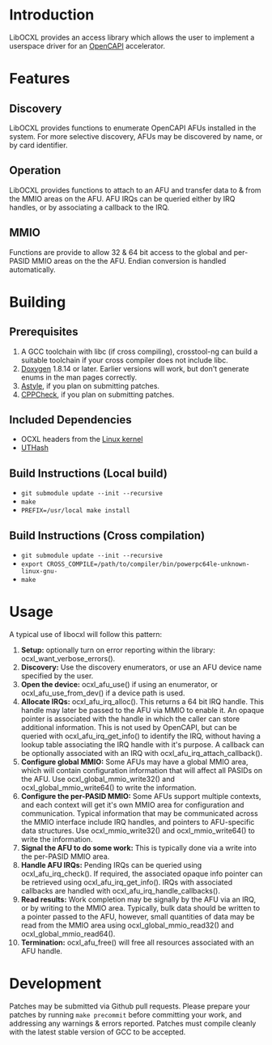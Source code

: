 # Introduction
LibOCXL provides an access library which allows the user to implement a userspace
driver for an [OpenCAPI](http://opencapi.org/about/) accelerator.

# Features
## Discovery
LibOCXL provides functions to enumerate OpenCAPI AFUs installed in the system.
For more selective discovery, AFUs may be discovered by name, or by card identifier.

## Operation
LibOCXL provides functions to attach to an AFU and transfer data to & from the MMIO areas
on the AFU. AFU IRQs can be queried either by IRQ handles, or by associating a callback
to the IRQ.

## MMIO
Functions are provide to allow 32 & 64 bit access to the global and per-PASID MMIO
areas on the the AFU. Endian conversion is handled automatically.

# Building
## Prerequisites
1. A GCC toolchain with libc (if cross compiling), crosstool-ng can build a suitable toolchain
   if your cross compiler does not include libc.
2. [Doxygen](http://www.stack.nl/~dimitri/doxygen/) 1.8.14 or later. Earlier versions will work, but don't generate enums in the man
   pages correctly.
3. [Astyle](http://astyle.sourceforge.net/), if you plan on submitting patches.
4. [CPPCheck](http://cppcheck.sourceforge.net/), if you plan on submitting patches.

## Included Dependencies
- OCXL headers from the [Linux kernel](https://www.kernel.org/)
- [UTHash](https://troydhanson.github.io/uthash/)

## Build Instructions (Local build)
- `git submodule update --init --recursive`
- `make`
- `PREFIX=/usr/local make install`

## Build Instructions (Cross compilation)
- `git submodule update --init --recursive`
- `export CROSS_COMPILE=/path/to/compiler/bin/powerpc64le-unknown-linux-gnu-`
- `make`


# Usage
A typical use of libocxl will follow this pattern:

1. **Setup:** optionally turn on error reporting within the library: ocxl\_want\_verbose\_errors().
2. **Discovery:** Use the discovery enumerators, or use an AFU device name specified by the user.
3. **Open the device:** ocxl\_afu\_use() if using an enumerator, or ocxl\_afu\_use\_from\_dev() if
   a device path is used.
4. **Allocate IRQs:** ocxl\_afu\_irq\_alloc(). This returns a 64 bit IRQ handle. This handle may
   later be passed to the AFU via MMIO to enable it. An opaque pointer is associated with the
   handle in which the caller can store additional information. This is not used by OpenCAPI,
   but can be queried with ocxl\_afu\_irq\_get\_info() to identify the IRQ, without having a
   lookup table associating the IRQ handle with it's purpose. A callback can be optionally
   associated with an IRQ with ocxl\_afu\_irq\_attach\_callback().
5. **Configure global MMIO:** Some AFUs may have a global MMIO area, which will contain configuration
   information that will affect all PASIDs on the AFU. Use ocxl\_global\_mmio\_write32() and
   ocxl\_global\_mmio\_write64() to write the information.
6. **Configure the per-PASID MMIO:** Some AFUs support multiple contexts, and each context will
   get it's own MMIO area for configuration and communication. Typical information that may
   be communicated across the MMIO interface include IRQ handles, and pointers to AFU-specific
   data structures. Use ocxl\_mmio\_write32() and ocxl\_mmio\_write64() to write the information.
7. **Signal the AFU to do some work:** This is typically done via a write into the per-PASID MMIO area.
8. **Handle AFU IRQs:** Pending IRQs can be queried using ocxl\_afu\_irq\_check(). If required, the
    associated opaque info pointer can be retrieved using ocxl\_afu\_irq\_get\_info(). IRQs with
    associated callbacks are handled with ocxl\_afu\_irq\_handle\_callbacks().
9. **Read results:** Work completion may be signally by the AFU via an IRQ, or by writing to
   the MMIO area. Typically, bulk data should be written to a pointer passed to the AFU, however,
   small quantities of data may be read from the MMIO area using ocxl\_global\_mmio\_read32() and
   ocxl\_global\_mmio\_read64().
10. **Termination:** ocxl\_afu\_free() will free all resources associated with an AFU handle.

# Development
Patches may be submitted via Github pull requests. Please prepare your patches
by running `make precommit` before committing your work, and addressing any warnings & errors reported.
Patches must compile cleanly with the latest stable version of GCC to be accepted.